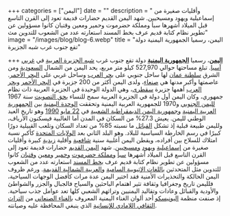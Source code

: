 +++
categories = ["اليمن"]
date = ""
description = " وأقليات صغيرة من إسماعيلية ويهود ومسيحيين. شهد اليمن القديم حضارات قديمة تعود إلى القرن التاسع قبل الميلاد أشهرها سبأ ومملكة حضرموت وحمير ومعين وقتبان كانوا مسؤولين عن تطوير نظام كتابة قديم عرف بخط المسند استعارته عدد من الشعوب للتدوين مث"
image = "/images/blog/blog-6.webp"
title = "اليمن، رسميا الجمهورية اليمنية دولة تقع جنوب غرب شبه الجزيرة"

+++
[**اليمن**](https://ar.wikipedia.org/wiki/%D8%A7%D9%84%D9%8A%D9%85%D9%86 "اليمن")، رسميا [**الجمهورية اليمنية**](https://ar.wikipedia.org/wiki/%D8%A7%D9%84%D9%8A%D9%85%D9%86 "اليمن") دولة تقع جنوب غرب [شبه الجزيرة العربية](https://ar.wikipedia.org/wiki/%D8%B4%D8%A8%D9%87_%D8%A7%D9%84%D8%AC%D8%B2%D9%8A%D8%B1%D8%A9_%D8%A7%D9%84%D8%B9%D8%B1%D8%A8%D9%8A%D8%A9 "شبه الجزيرة العربية") في [غربي آسيا](https://ar.wikipedia.org/wiki/%D8%BA%D8%B1%D8%A8_%D8%A2%D8%B3%D9%8A%D8%A7 "غرب آسيا"). تبلغ مساحتها حوالي 527,970 كيلو متر مربع، يحد اليمن من الشمال [السعودية](https://ar.wikipedia.org/wiki/%D8%A7%D9%84%D8%B3%D8%B9%D9%88%D8%AF%D9%8A%D8%A9 "السعودية") ومن الشرق [سلطنة عمان](https://ar.wikipedia.org/wiki/%D8%B3%D9%84%D8%B7%D9%86%D8%A9_%D8%B9%D9%85%D8%A7%D9%86 "سلطنة عمان") لها ساحل جنوبي على [بحر العرب](https://ar.wikipedia.org/wiki/%D8%A8%D8%AD%D8%B1_%D8%A7%D9%84%D8%B9%D8%B1%D8%A8 "بحر العرب") وساحل غربي على [البحر الأحمر](https://ar.wikipedia.org/wiki/%D8%A7%D9%84%D8%A8%D8%AD%D8%B1_%D8%A7%D9%84%D8%A3%D8%AD%D9%85%D8%B1 "البحر الأحمر"). عاصمتها وأكبر مدنها هي [صنعاء](https://ar.wikipedia.org/wiki/%D8%B5%D9%86%D8%B9%D8%A7%D8%A1 "صنعاء")، ولدى اليمن أكثر من 200 جزيرة في [البحر الأحمر](https://ar.wikipedia.org/wiki/%D8%A7%D9%84%D8%A8%D8%AD%D8%B1_%D8%A7%D9%84%D8%A3%D8%AD%D9%85%D8%B1 "البحر الأحمر") [وبحر العرب](https://ar.wikipedia.org/wiki/%D8%A8%D8%AD%D8%B1_%D8%A7%D9%84%D8%B9%D8%B1%D8%A8 "بحر العرب") أهمها جزيرة [سقطرى](https://ar.wikipedia.org/wiki/%D8%B3%D9%82%D8%B7%D8%B1%D9%89 "سقطرى")، وهي الدولة الوحيدة في الجزيرة العربية ذات نظام جمهوري، وكان اليمن أول دولة في الجزيرة العربية سمح للنساء [بحق التصويت](https://ar.wikipedia.org/wiki/%D8%AD%D9%82_%D8%A7%D9%84%D8%AA%D8%B5%D9%88%D9%8A%D8%AA "حق التصويت") سنة 1967 [لليمن الجنوبي](https://ar.wikipedia.org/wiki/%D8%AC%D9%85%D9%87%D9%88%D8%B1%D9%8A%D8%A9_%D8%A7%D9%84%D9%8A%D9%85%D9%86_%D8%A7%D9%84%D8%AF%D9%8A%D9%85%D9%82%D8%B1%D8%A7%D8%B7%D9%8A%D8%A9_%D8%A7%D9%84%D8%B4%D8%B9%D8%A8%D9%8A%D8%A9 "جمهورية اليمن الديمقراطية الشعبية") و1970 للجمهورية العربية اليمنية وتحققت [الوحدة اليمنية](https://ar.wikipedia.org/wiki/%D8%A7%D9%84%D9%88%D8%AD%D8%AF%D8%A9_%D8%A7%D9%84%D9%8A%D9%85%D9%86%D9%8A%D8%A9 "الوحدة اليمنية") بين [الجمهورية العربية اليمنية](https://ar.wikipedia.org/wiki/%D8%A7%D9%84%D8%AC%D9%85%D9%87%D9%88%D8%B1%D9%8A%D8%A9_%D8%A7%D9%84%D8%B9%D8%B1%D8%A8%D9%8A%D8%A9_%D8%A7%D9%84%D9%8A%D9%85%D9%86%D9%8A%D8%A9 "الجمهورية العربية اليمنية") [وجمهورية اليمن الديمقراطية الشعبية](https://ar.wikipedia.org/wiki/%D8%AC%D9%85%D9%87%D9%88%D8%B1%D9%8A%D8%A9_%D8%A7%D9%84%D9%8A%D9%85%D9%86_%D8%A7%D9%84%D8%AF%D9%8A%D9%85%D9%82%D8%B1%D8%A7%D8%B7%D9%8A%D8%A9_%D8%A7%D9%84%D8%B4%D8%B9%D8%A8%D9%8A%D8%A9 "جمهورية اليمن الديمقراطية الشعبية") في [22 مايو](https://ar.wikipedia.org/wiki/22_%D9%85%D8%A7%D9%8A%D9%88 "22 مايو") [1990](https://ar.wikipedia.org/wiki/1990 "1990") وهو تاريخ العيد الوطني لليمن. يعيش 27.3% من السكان في المدن أما الغالبية فيسكنون الأرياف، ولليمن طبيعة قبلية إذ تشكل [القبائل](https://ar.wikipedia.org/wiki/%D9%82%D8%A8%D8%A7%D8%A6%D9%84_%D8%A7%D9%84%D9%8A%D9%85%D9%86 "قبائل اليمن") ما نسبته 85% من تعداد السكان وتلعب القبيلية دورًا كبيرًا في رسم الخارطة السياسية للبلاد. وهو البلد الثاني بعد [الولايات المتحدة](https://ar.wikipedia.org/wiki/%D8%A7%D9%84%D9%88%D9%84%D8%A7%D9%8A%D8%A7%D8%AA_%D8%A7%D9%84%D9%85%D8%AA%D8%AD%D8%AF%D8%A9 "الولايات المتحدة") كأكبر نسبة امتلاك للسلاح بين أفراده، ويقطن اليمن أغلبية سنية [شافعية](https://ar.wikipedia.org/wiki/%D8%B4%D8%A7%D9%81%D8%B9%D9%8A%D8%A9 "شافعية") وأقلية [زيدية](https://ar.wikipedia.org/wiki/%D8%B2%D9%8A%D8%AF%D9%8A%D8%A9 "زيدية") كبيرة وأقليات صغيرة من [إسماعيلية](https://ar.wikipedia.org/wiki/%D8%A5%D8%B3%D9%85%D8%A7%D8%B9%D9%8A%D9%84%D9%8A%D8%A9 "إسماعيلية") [ويهود](https://ar.wikipedia.org/wiki/%D9%8A%D9%87%D9%88%D8%AF_%D8%A7%D9%84%D9%8A%D9%85%D9%86 "يهود اليمن") [ومسيحيين](https://ar.wikipedia.org/wiki/%D9%85%D8%B3%D9%8A%D8%AD%D9%8A%D9%88%D9%86 "مسيحيون"). شهد [اليمن القديم](https://ar.wikipedia.org/wiki/%D8%AA%D8%A7%D8%B1%D9%8A%D8%AE_%D8%A7%D9%84%D9%8A%D9%85%D9%86_%D8%A7%D9%84%D9%82%D8%AF%D9%8A%D9%85 "تاريخ اليمن القديم") حضارات قديمة تعود إلى القرن التاسع قبل الميلاد أشهرها [سبأ](https://ar.wikipedia.org/wiki/%D9%85%D9%85%D9%84%D9%83%D8%A9_%D8%B3%D8%A8%D8%A3 "مملكة سبأ") [ومملكة حضرموت](https://ar.wikipedia.org/wiki/%D9%85%D9%85%D9%84%D9%83%D8%A9_%D8%AD%D8%B6%D8%B1%D9%85%D9%88%D8%AA "مملكة حضرموت") [وحمير](https://ar.wikipedia.org/wiki/%D9%85%D9%85%D9%84%D9%83%D8%A9_%D8%AD%D9%85%D9%8A%D8%B1 "مملكة حمير") [ومعين](https://ar.wikipedia.org/wiki/%D9%85%D8%B9%D9%8A%D9%86_(%D8%AA%D9%88%D8%B6%D9%8A%D8%AD) "معين (توضيح)") [وقتبان](https://ar.wikipedia.org/wiki/%D9%82%D8%AA%D8%A8%D8%A7%D9%86_(%D8%AA%D9%88%D8%B6%D9%8A%D8%AD) "قتبان (توضيح)") كانوا مسؤولين عن تطوير نظام كتابة قديم عرف [بخط المسند](https://ar.wikipedia.org/wiki/%D8%AE%D8%B7_%D8%A7%D9%84%D9%85%D8%B3%D9%86%D8%AF "خط المسند") استعارته عدد من الشعوب للتدوين مثل المتحدثين [باللغات الإثيوبية السامية](https://ar.wikipedia.org/wiki/%D8%AA%D8%B5%D9%86%D9%8A%D9%81:%D9%84%D8%BA%D8%A7%D8%AA_%D8%B3%D8%A7%D9%85%D9%8A%D8%A9_%D8%A3%D8%AB%D9%8A%D9%88%D8%A8%D9%8A%D8%A9 "تصنيف:لغات سامية أثيوبية") [والعربية الشمالية القديمة](https://ar.wikipedia.org/wiki/%D8%B9%D8%B1%D8%A8%D9%8A%D8%A9_%D8%B4%D9%85%D8%A7%D9%84%D9%8A%D8%A9_%D9%82%D8%AF%D9%8A%D9%85%D8%A9 "عربية شمالية قديمة"). ورغم ظروف اليمن الحالكة والتحذيرات الأمنية فقد اختير اليمن عدة مرات كأفضل الوجهات السياحية، فلليمن تاريخ وجغرافيا وثقافة تثير اهتمام الباحثين والسياح فالجبال والجزر والشواطئ والأودية والقبائل وعادات وتقاليد اليمنيين وتراثهم الشعبي كلها تعد عوامل جذب سياحية. إذ صنفت منظمة [اليونيسكو](https://ar.wikipedia.org/wiki/%D9%8A%D9%88%D9%86%D8%B3%D9%83%D9%88 "يونسكو") أحد ألوان الغناء اليمنية المعروف [بالغناء الصنعاني](https://ar.wikipedia.org/wiki/%D8%BA%D9%86%D8%A7%D8%A1_%D8%B5%D9%86%D8%B9%D8%A7%D9%86%D9%8A "غناء صنعاني") من [التراث الثقافي اللامادي للإنسانية](https://ar.wikipedia.org/wiki/%D8%B1%D9%88%D8%A7%D8%A6%D8%B9_%D8%A7%D9%84%D8%AA%D8%B1%D8%A7%D8%AB_%D8%A7%D9%84%D8%B4%D9%81%D9%87%D9%8A_%D8%A7%D9%84%D9%84%D8%A7%D9%85%D8%A7%D8%AF%D9%8A_%D9%84%D9%84%D8%A5%D9%86%D8%B3%D8%A7%D9%86%D9%8A%D8%A9 "روائع التراث الشفهي اللامادي للإنسانية") الذي ينبغي المحافظة عليه وصيانته.